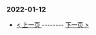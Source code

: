 ### 2022-01-12 
 

- [ < 上一页 ](https://github.com/able8/weibo-hot-record/blob/master/2022-01-11.md) -------- [ 下一页 > ](https://github.com/able8/weibo-hot-record/blob/master/2022-01-13.md)